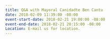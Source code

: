 ```yaml
---
title: Q&A with Mayoral Canidadte Ben Cantu
date: 2018-02-09 11:39:00 -08:00
event-start-date: 2018-02-21 19:00:00 -08:00
event-end-date: 2018-02-21 20:15:00 -08:00
Location: E-mail us for location.
---
```


